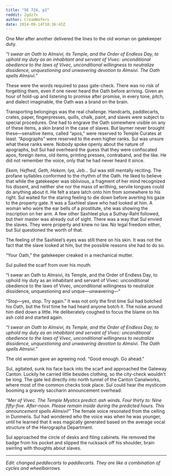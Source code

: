 ```yaml
---
title: "5E 724, p2"
reddit: 2gdz7x
author: CreamWafers
date: 2014-09-14T18:36:43Z
---
```


One Mer after another delivered the lines to the old woman on gatekeeper duty.

*“I swear an Oath to Almsivi, its Temple, and the Order of Endless Day, to uphold my duty as an inhabitant and servant of Vivec: unconditional obedience to the laws of Vivec, unconditional willingness to neutralize dissidence, unquestioning and unwavering devotion to Almsivi. The Oath spells Almsivi.”*

These were the words required to pass gate-check. There was no risk of forgetting them, even if one never heard the Oath before arriving. Given an hour of hold-up and listening to promise after promise, in every tone, pitch, and dialect imaginable, the Oath was a brand on the brain.

Transporting belongings was the real challenge. Handcarts, paddlecarts, crates, paper, fingerpresses, quills, chalk, paint, and slaves were subject to special procedures. One had to engrave the Oath somewhere visible on any of these items, a skin brand in the case of slaves. But laymer never brought these—sensitive items, called “apos,” were reserved to Temple Curates at least. “Apographs” were reserved to the even higher ranks. Sul was unsure what these ranks were. Nobody spoke openly about the nature of apographs, but Sul had overheard the guess that they were confiscated apos, foreign items, old items, printing presses, contraband, and the like. He did not remember the voice, only that he had never heard it since.

*Ekem, Hefhed, Geth, Hekem, Iya, Jeb…* Sul was still mentally reciting. The profane syllables conformed to the rhythm of the Oath. He liked to believe that while the gatekeeper was oblivious, a fragment of her mind recognized his dissent, and neither she nor the mass of writhing, servile tongues could do anything about it. He felt a stare latch onto him from somewhere to his right. Sul waited for the staring feeling to die down before averting his gaze to the property gate. It was a Saxhleel slave who had looked at him. A woman who wore the ear bells of a prostitute, she was showing the inscription on her arm. A few other Saxhleel plus a Suthay-Raht followed, but their master was already out of sight. There was a way that Sul envied the slaves. They were property and knew no law. No legal freedom either, but Sul questioned the worth of that.

The feeling of the Saxhleel’s eyes was still there on his skin. It was not the fact that the slave looked at him, but the possible reasons she had to do so.

“Your Oath,” the gatekeeper creaked in a mechanical mutter.

Sul pulled the scarf from over his mouth.

“I swear an Oath to Almsivi, its Temple, and the Order of Endless Day, to uphold my duty as an inhabitant and servant of Vivec: unconditional obedience to the laws of Vivec, unconditional willingness to neutralize dissidence, unquestioning and unque—unwavering—“

“Stop—yes, stop. Try again.” It was not only the first time Sul had botched his Oath, but the first time he had heard anyone botch it. The noise around him died down a little. He deliberately coughed to focus the blame on his ash cold and started again.

*“I swear an Oath to Almsivi, its Temple, and the Order of Endless Day, to uphold my duty as an inhabitant and servant of Vivec: unconditional obedience to the laws of Vivec, unconditional willingness to neutralize dissidence, unquestioning and unwavering devotion to Almsivi. The Oath spells Almsivi.”*

The old woman gave an agreeing nod. “Good enough. Go ahead.”

Sul, agitated, sunk his face back into the scarf and approached the Gateway Canton. Luckily he carried little besides clothing, so the city-check wouldn't be long. The gate led directly into north tunnel of the Canton Canalworks, where most of the common checks took place. Sul could hear the mysticom booming a gravely saccharin announcement overhead:

*“Mer of Vivec. The Temple Mystics predict: ash winds. Four thirty to: Nine fifty-five. After-noon. Please remain inside during the predicted hours. This announcement spells Almsivi!”* The female voice resonated from the ceiling in Dunmeris. Sul had wondered who the voice was when he was younger, until he learned that it was magically generated based on the average vocal structure of the Hierographa Department.

Sul approached the circle of desks and filing cabinets. He removed the badge from his pocket and slipped the rucksack off his shoulder, brain swirling with thoughts about slaves.

----------------------------------------------------

*Edit: changed peddlecarts to paddlecarts. They are like a combination of cycles and wheelbarrows.*
